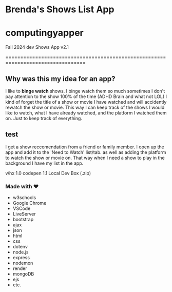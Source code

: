 # Brenda's Shows List App

# computingyapper
Fall 2024 dev
Shows App v2.1

=================================================================================

## Why was this my idea for an app?

I like to **binge watch** shows. I binge watch them so much sometimes I don't pay attention to the show 100% of the time (ADHD Brain and what not LOL) I kind of forget the title of a show or movie I have watched and will accidently rewatch the show or movie. This way I can keep track of the shows I would like to watch, what I have already watched, and the platform I watched them on. Just to keep track of everything.

## test
I get a show reccomendation from a friend or family member. I open up the app and add it to the 'Need to Watch' list/tab.
as well as adding the platform to watch the show or movie on.
That way when I need a show to play in the background I have my list in the app. 

v/hx
1.0 codepen
1.1 Local Dev Box (.zip)

### Made with ♥️
- w3schools
- Google Chrome
- VSCode
- LiveServer
- bootstrap
- ajax
- json
- html
- css
- dotenv
- node.js
- express
- nodemon
- render
- mongoDB
- ejs
- etc.


